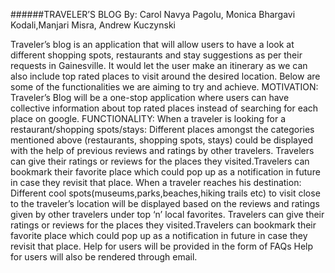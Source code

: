 ######TRAVELER’S BLOG
By: Carol Navya Pagolu, Monica Bhargavi Kodali,Manjari Misra, Andrew Kuczynski

Traveler’s blog is an application that will allow users to have a look at different shopping spots, restaurants and stay suggestions as per their requests in Gainesville. It would let the user make an itinerary as we can also include top rated places to visit around the desired location. Below are some of the functionalities we are aiming to try and achieve. 
MOTIVATION:
Traveler’s Blog will be a one-stop application where users can have collective information about top rated places instead of searching for each place on google.
FUNCTIONALITY:
When a traveler is looking for a restaurant/shopping spots/stays:
Different places amongst the categories mentioned above (restaurants, shopping spots, stays) could be displayed with the help of previous reviews and ratings by       other travelers. 
Travelers can give their ratings or reviews for the places they visited.Travelers can bookmark their favorite place which could pop up as a notification in future in case they revisit that place.
When a traveler reaches his destination:
Different cool spots(museums,parks,beaches,hiking trails etc) to visit close to the traveler’s location will be displayed based on the reviews and ratings given by other travelers under top ‘n’ local favorites.
Travelers can give their ratings or reviews for the places they visited.Travelers can bookmark their favorite place which could pop up as a notification in future in case they revisit that place.
Help for users will be provided in the form of FAQs 
Help for users will also be rendered through email.

